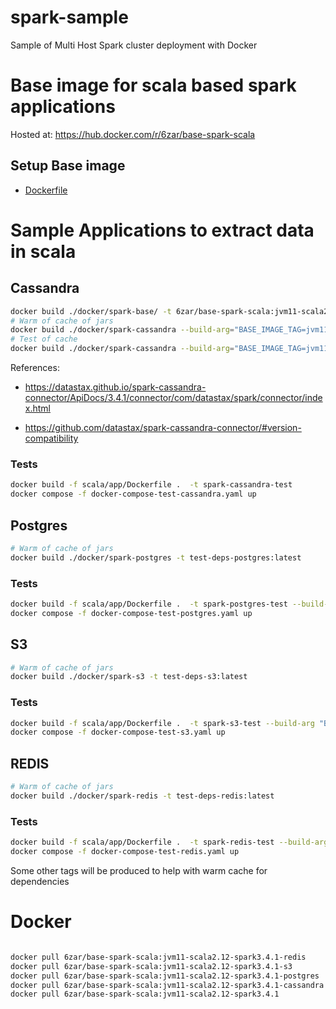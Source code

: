 # spark-sample

Sample of Multi Host Spark cluster deployment with Docker

# Base image for scala based spark applications

Hosted at: https://hub.docker.com/r/6zar/base-spark-scala


## Setup Base image

- [Dockerfile](./docker/spark-base/Dockerfile)

# Sample Applications to extract data in scala

## Cassandra

```bash 
docker build ./docker/spark-base/ -t 6zar/base-spark-scala:jvm11-scala2.12-spark3.4.1-temp
# Warm of cache of jars
docker build ./docker/spark-cassandra --build-arg="BASE_IMAGE_TAG=jvm11-scala2.12-spark3.4.1-temp" -t test-deps:latest
# Test of cache
docker build ./docker/spark-cassandra --build-arg="BASE_IMAGE_TAG=jvm11-scala2.12-spark3.4.1-cassandra" 
```

References: 
- https://datastax.github.io/spark-cassandra-connector/ApiDocs/3.4.1/connector/com/datastax/spark/connector/index.html

- https://github.com/datastax/spark-cassandra-connector/#version-compatibility

### Tests

```bash 
docker build -f scala/app/Dockerfile .  -t spark-cassandra-test
docker compose -f docker-compose-test-cassandra.yaml up 
```

## Postgres

```bash 
# Warm of cache of jars
docker build ./docker/spark-postgres -t test-deps-postgres:latest
```

### Tests

```bash 
docker build -f scala/app/Dockerfile .  -t spark-postgres-test --build-arg "BASE_IMAGE_TAG=jvm11-scala2.12-spark3.4.1-postgres" --build-arg "PROJECTFOLDER=postgres-app"
docker compose -f docker-compose-test-postgres.yaml up 
```

## S3

```bash 
# Warm of cache of jars
docker build ./docker/spark-s3 -t test-deps-s3:latest
```

### Tests

```bash 
docker build -f scala/app/Dockerfile .  -t spark-s3-test --build-arg "BASE_IMAGE_TAG=jvm11-scala2.12-spark3.4.1-s3" --build-arg "PROJECTFOLDER=s3-app"
docker compose -f docker-compose-test-s3.yaml up 
```


## REDIS

```bash 
# Warm of cache of jars
docker build ./docker/spark-redis -t test-deps-redis:latest
```

### Tests

```bash 
docker build -f scala/app/Dockerfile .  -t spark-redis-test --build-arg "BASE_IMAGE_TAG=jvm11-scala2.12-spark3.4.1-redis" --build-arg "PROJECTFOLDER=redis-app"
docker compose -f docker-compose-test-redis.yaml up 
```

Some other tags will be produced to help with warm cache for dependencies


# Docker 

```bash 

docker pull 6zar/base-spark-scala:jvm11-scala2.12-spark3.4.1-redis
docker pull 6zar/base-spark-scala:jvm11-scala2.12-spark3.4.1-s3
docker pull 6zar/base-spark-scala:jvm11-scala2.12-spark3.4.1-postgres
docker pull 6zar/base-spark-scala:jvm11-scala2.12-spark3.4.1-cassandra
docker pull 6zar/base-spark-scala:jvm11-scala2.12-spark3.4.1

```